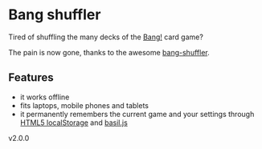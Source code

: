 Bang shuffler
=============

Tired of shuffling the many decks of the
[Bang!](http://it.wikipedia.org/wiki/Bang!_(gioco_di_carte)) card game?

The pain is now gone, thanks to the awesome
[bang-shuffler](http://enucatl.github.io/bang-shuffler/).

Features
--------

* it works offline
* fits laptops, mobile phones and tablets
* it permanently remembers the current game and your settings through [HTML5 localStorage](http://www.w3schools.com/html/html5_webstorage.asp) and
 [basil.js](http://wisembly.github.io/basil.js/)

v2.0.0
